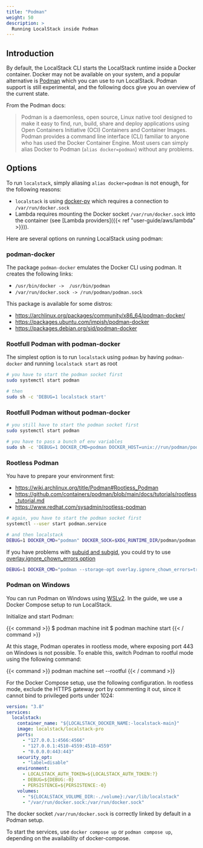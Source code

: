 ```yaml
---
title: "Podman"
weight: 50
description: >
  Running LocalStack inside Podman
---
```


## Introduction

By default, the LocalStack CLI starts the LocalStack runtime inside a Docker container.
Docker may not be available on your system, and a popular alternative is [Podman](https://podman.io/getting-started/) which you can use to run LocalStack.
Podman support is still experimental, and the following docs give you an overview of the current state.

From the Podman docs:

> Podman is a daemonless, open source, Linux native tool designed to make it easy to find, run, build, share and deploy applications using Open Containers Initiative (OCI) Containers and Container Images. Podman provides a command line interface (CLI) familiar to anyone who has used the Docker Container Engine. Most users can simply alias Docker to Podman (`alias docker=podman`) without any problems.

## Options

To run `localstack`, simply aliasing `alias docker=podman` is not enough, for the following reasons:
- `localstack` is using [docker-py](https://pypi.org/project/docker/) which requires a connection to `/var/run/docker.sock`
- Lambda requires mounting the Docker socket `/var/run/docker.sock` into the container (see [Lambda providers]({{< ref "user-guide/aws/lambda" >}})).

Here are several options on running LocalStack using podman:

### podman-docker
The package `podman-docker` emulates the Docker CLI using podman. It creates the following links:
- `/usr/bin/docker ->  /usr/bin/podman`
- `/var/run/docker.sock -> /run/podman/podman.sock`

This package is available for some distros:
- https://archlinux.org/packages/community/x86_64/podman-docker/
- https://packages.ubuntu.com/impish/podman-docker
- https://packages.debian.org/sid/podman-docker

### Rootfull Podman with podman-docker
The simplest option is to run `localstack` using `podman` by having `podman-docker` and running `localstack start` as root
```sh
# you have to start the podman socket first
sudo systemctl start podman

# then
sudo sh -c 'DEBUG=1 localstack start'
```

### Rootfull Podman without podman-docker
```sh
# you still have to start the podman socket first
sudo systemctl start podman

# you have to pass a bunch of env variables
sudo sh -c 'DEBUG=1 DOCKER_CMD=podman DOCKER_HOST=unix://run/podman/podman.sock DOCKER_SOCK=/run/podman/podman.sock localstack start'
```

### Rootless Podman
You have to prepare your environment first:
- https://wiki.archlinux.org/title/Podman#Rootless_Podman
- https://github.com/containers/podman/blob/main/docs/tutorials/rootless_tutorial.md
- https://www.redhat.com/sysadmin/rootless-podman

```sh
# again, you have to start the podman socket first
systemctl --user start podman.service

# and then localstack
DEBUG=1 DOCKER_CMD="podman" DOCKER_SOCK=$XDG_RUNTIME_DIR/podman/podman.sock DOCKER_HOST=unix://$XDG_RUNTIME_DIR/podman/podman.sock localstack start
```

If you have problems with [subuid and subgid](https://wiki.archlinux.org/title/Podman#Set_subuid_and_subgid), you could try to use [overlay.ignore_chown_errors option](https://www.redhat.com/sysadmin/controlling-access-rootless-podman-users)
```sh
DEBUG=1 DOCKER_CMD="podman --storage-opt overlay.ignore_chown_errors=true" DOCKER_SOCK=$XDG_RUNTIME_DIR/podman/podman.sock DOCKER_HOST=unix://$XDG_RUNTIME_DIR/podman/podman.sock localstack start
```
### Podman on Windows

You can run Podman on Windows using [WSLv2](https://learn.microsoft.com/en-us/windows/wsl/about#what-is-wsl-2). In the guide, we use a Docker Compose setup to run LocalStack.

Initialize and start Podman:

{{< command >}}
$ podman machine init
$ podman machine start
{{< / command >}}

At this stage, Podman operates in rootless mode, where exposing port 443 on Windows is not possible. To enable this, switch Podman to rootful mode using the following command:

{{< command >}}
podman machine set --rootful
{{< / command >}}

For the Docker Compose setup, use the following configuration. In rootless mode, exclude the HTTPS gateway port by commenting it out, since it cannot bind to privileged ports under 1024:

```yaml
version: "3.8"
services:
  localstack:
    container_name: "${LOCALSTACK_DOCKER_NAME:-localstack-main}"
    image: localstack/localstack-pro
    ports:
      - "127.0.0.1:4566:4566"
      - "127.0.0.1:4510-4559:4510-4559"
      - "0.0.0.0:443:443"
    security_opt:
      - "label=disable"
    environment:
      - LOCALSTACK_AUTH_TOKEN=${LOCALSTACK_AUTH_TOKEN:?}
      - DEBUG=${DEBUG:-0}
      - PERSISTENCE=${PERSISTENCE:-0}
    volumes:
      - "${LOCALSTACK_VOLUME_DIR:-./volume}:/var/lib/localstack"
      - "/var/run/docker.sock:/var/run/docker.sock"
```

The docker socket `/var/run/docker.sock` is correctly linked by default in a Podman setup.

To start the services, use `docker compose up` or `podman compose up`, depending on the availability of docker-compose.
